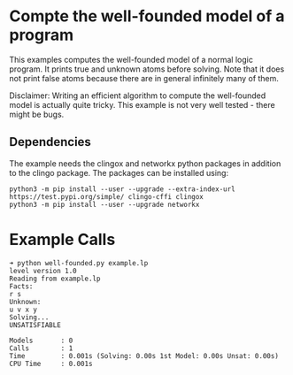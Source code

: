 # Compte the well-founded model of a program

This examples computes the well-founded model of a normal logic program. It
prints true and unknown atoms before solving. Note that it does not print false
atoms because there are in general infinitely many of them.

Disclaimer: Writing an efficient algorithm to compute the well-founded model is
actually quite tricky. This example is not very well tested - there might be
bugs.

## Dependencies

The example needs the clingox and networkx python packages in addition to the
clingo package. The packages can be installed using:

    python3 -m pip install --user --upgrade --extra-index-url https://test.pypi.org/simple/ clingo-cffi clingox
    python3 -m pip install --user --upgrade networkx

# Example Calls

    ➜ python well-founded.py example.lp
    level version 1.0
    Reading from example.lp
    Facts:
    r s
    Unknown:
    u v x y
    Solving...
    UNSATISFIABLE

    Models       : 0
    Calls        : 1
    Time         : 0.001s (Solving: 0.00s 1st Model: 0.00s Unsat: 0.00s)
    CPU Time     : 0.001s
